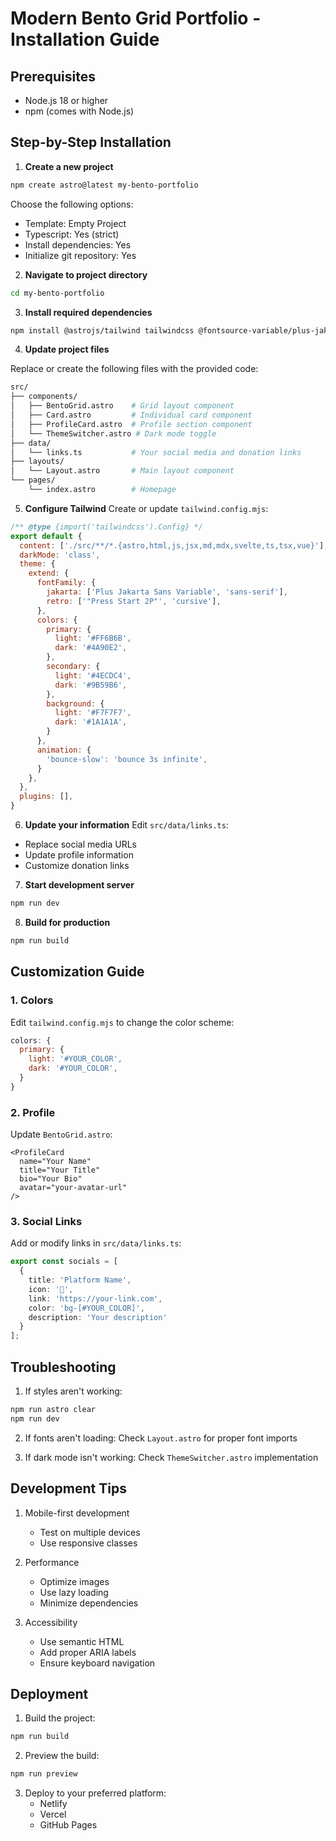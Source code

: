# Modern Bento Grid Portfolio - Installation Guide

## Prerequisites

- Node.js 18 or higher
- npm (comes with Node.js)

## Step-by-Step Installation

1. **Create a new project**
```bash
npm create astro@latest my-bento-portfolio
```
Choose the following options:
- Template: Empty Project
- Typescript: Yes (strict)
- Install dependencies: Yes
- Initialize git repository: Yes

2. **Navigate to project directory**
```bash
cd my-bento-portfolio
```

3. **Install required dependencies**
```bash
npm install @astrojs/tailwind tailwindcss @fontsource-variable/plus-jakarta-sans @fontsource/press-start-2p
```

4. **Update project files**

Replace or create the following files with the provided code:

```bash
src/
├── components/
│   ├── BentoGrid.astro    # Grid layout component
│   ├── Card.astro         # Individual card component
│   ├── ProfileCard.astro  # Profile section component
│   └── ThemeSwitcher.astro # Dark mode toggle
├── data/
│   └── links.ts           # Your social media and donation links
├── layouts/
│   └── Layout.astro       # Main layout component
└── pages/
    └── index.astro        # Homepage
```

5. **Configure Tailwind**
Create or update `tailwind.config.mjs`:
```js
/** @type {import('tailwindcss').Config} */
export default {
  content: ['./src/**/*.{astro,html,js,jsx,md,mdx,svelte,ts,tsx,vue}'],
  darkMode: 'class',
  theme: {
    extend: {
      fontFamily: {
        jakarta: ['Plus Jakarta Sans Variable', 'sans-serif'],
        retro: ['"Press Start 2P"', 'cursive'],
      },
      colors: {
        primary: {
          light: '#FF6B6B',
          dark: '#4A90E2',
        },
        secondary: {
          light: '#4ECDC4',
          dark: '#9B59B6',
        },
        background: {
          light: '#F7F7F7',
          dark: '#1A1A1A',
        }
      },
      animation: {
        'bounce-slow': 'bounce 3s infinite',
      }
    },
  },
  plugins: [],
}
```

6. **Update your information**
Edit `src/data/links.ts`:
- Replace social media URLs
- Update profile information
- Customize donation links

7. **Start development server**
```bash
npm run dev
```

8. **Build for production**
```bash
npm run build
```

## Customization Guide

### 1. Colors
Edit `tailwind.config.mjs` to change the color scheme:
```js
colors: {
  primary: {
    light: '#YOUR_COLOR',
    dark: '#YOUR_COLOR',
  }
}
```

### 2. Profile
Update `BentoGrid.astro`:
```astro
<ProfileCard
  name="Your Name"
  title="Your Title"
  bio="Your Bio"
  avatar="your-avatar-url"
/>
```

### 3. Social Links
Add or modify links in `src/data/links.ts`:
```typescript
export const socials = [
  {
    title: 'Platform Name',
    icon: '🚀',
    link: 'https://your-link.com',
    color: 'bg-[#YOUR_COLOR]',
    description: 'Your description'
  }
];
```

## Troubleshooting

1. If styles aren't working:
```bash
npm run astro clear
npm run dev
```

2. If fonts aren't loading:
Check `Layout.astro` for proper font imports

3. If dark mode isn't working:
Check `ThemeSwitcher.astro` implementation

## Development Tips

1. Mobile-first development
   - Test on multiple devices
   - Use responsive classes

2. Performance
   - Optimize images
   - Use lazy loading
   - Minimize dependencies

3. Accessibility
   - Use semantic HTML
   - Add proper ARIA labels
   - Ensure keyboard navigation

## Deployment

1. Build the project:
```bash
npm run build
```

2. Preview the build:
```bash
npm run preview
```

3. Deploy to your preferred platform:
   - Netlify
   - Vercel
   - GitHub Pages